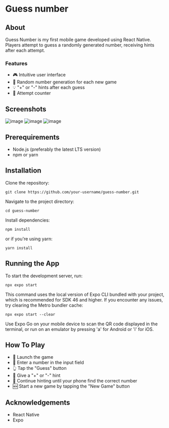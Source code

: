 # Guess number

## About

Guess Number is my first mobile game developed using React Native. Players attempt to guess a randomly generated number, receiving hints after each attempt.
### Features

+ 🎮 Intuitive user interface
+ 🔢 Random number generation for each new game
+ 💡 "+" or "-" hints after each guess
+ 🧮 Attempt counter

## Screenshots

![image](https://github.com/user-attachments/assets/738f623b-3768-4e07-95b7-6242dc067ef5)
![image](https://github.com/user-attachments/assets/7d28e84c-ec55-4621-8714-28c783e9b57b)
![image](https://github.com/user-attachments/assets/8794042c-6788-4c18-ab70-af050eb8c431)


## Prerequirements

+ Node.js (preferably the latest LTS version)
+ npm or yarn
## Installation

Clone the repository:

```git clone https://github.com/your-username/guess-number.git```

Navigate to the project directory:

```cd guess-number```

Install dependencies:

```npm install```

or if you're using yarn:

```yarn install```
## Running the App

To start the development server, run:

```npx expo start```

This command uses the local version of Expo CLI bundled with your project, which is recommended for SDK 46 and higher.
If you encounter any issues, try clearing the Metro bundler cache:

```npx expo start --clear```

Use Expo Go on your mobile device to scan the QR code displayed in the terminal, or run on an emulator by pressing 'a' for Android or 'i' for iOS.
## How To Play

+ 🚀 Launch the game
+ 🔢 Enter a number in the input field
+ 👆 Tap the "Guess" button
+ 📝 Give a "+" or "-" hint
+ 🔁 Continue hinting until your phone find the correct number
+ 🆕 Start a new game by tapping the "New Game" button
## Acknowledgements

- React Native
- Expo
